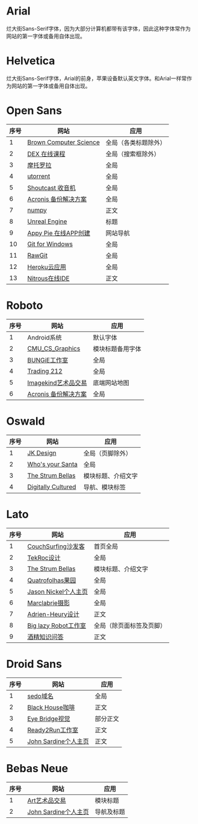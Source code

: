 # Arial

烂大街Sans-Serif字体，因为大部分计算机都带有该字体，因此这种字体常作为网站的第一字体或备用自体出现。

# Helvetica

烂大街Sans-Serif字体，Arial的前身，苹果设备默认英文字体。和Arial一样常作为网站的第一字体或备用自体出现。


# Open Sans
序号  |  网站  | 应用
------------- | ------------- | -------------
1  | [Brown Computer Science](http://cs.brown.edu/)  | 全局（各类标题除外）
2  | [DEX 在线课程](https://www.edx.org/)  | 全局（搜索框除外）
3  | [摩托罗拉](http://www.motorola.com/)  | 全局
4  | [utorrent](http://www.utorrent.com/)  | 全局
5  | [Shoutcast 收音机](http://www.shoutcast.com/)  | 全局
6  | [Acronis 备份解决方案](http://www.acronis.com/)  | 全局
7  | [numpy](w.numpy.org)  | 正文
8  | [Unreal Engine](https://www.unrealengine.com)  | 标题
9  | [Appy Pie 在线APP创建](http://www.appypie.com/)  | 网站导航
10 | [Git for Windows](http://msysgit.github.io/)  | 全局
11 | [RawGit](https://rawgit.com/)  | 全局
12 | [Heroku云应用](https://www.heroku.com/)  | 全局
13 | [Nitrous在线IDE](https://pro.nitrous.io/)  | 正文


# Roboto
序号  |  网站  | 应用
------------- | ------------- | -------------
1  | Android系统  | 默认字体
2  | [CMU_CS_Graphics](http://graphics.cs.cmu.edu/)  | 模块标题备用字体
3  | [BUNGiE工作室](https://www.bungie.net/)  | 全局
4  | [Trading 212](http://www.trading212.com/)  | 全局
5  | [Imagekind艺术品交易](http://imagekind.com/)  | 底端网站地图
6  | [Acronis 备份解决方案](http://www.acronis.com/)  | 全局


# Oswald
序号  |  网站  | 应用
------------- | ------------- | -------------
1  | [JK Design](http://www.jkdesign.com/)  | 全局（页脚除外）
2  | [Who's your Santa](http://whosyoursanta.ca/)  | 全局
3  | [The Strum Bellas](http://www.thestrumbellas.ca/)  | 模块标题、介绍文字
4  | [Digitally Cultured](http://www.digitallycultured.it/)  | 导航、模块标签


# Lato
序号  |  网站  | 应用
------------- | ------------- | -------------
1  | [CouchSurfing沙发客](https://www.couchsurfing.com/)  | 首页全局
2  | [TekRoc设计](http://tekroc.com/)  | 全局
3  | [The Strum Bellas](http://www.thestrumbellas.ca/)  | 模块标题、介绍文字
4  | [Quatrofolhas果园](http://quatrofolhas.pt/)  | 全局
5  | [Jason Nickel个人主页](http://jasonnickel.de/)  | 全局
6  | [Marclabrie摄影](http://www.marclabrie.com/)  | 全局
7  | [Adrien-Heury设计](http://adrien-heury.net/)  | 正文
8  | [Big lazy Robot工作室](http://biglazyrobot.com/)  | 全局（除页面标签及页脚）
9  | [酒精知识问答](http://alkopedia.dareville.com/)  | 正文

# Droid Sans
序号  |  网站  | 应用
------------- | ------------- | -------------
1  | [sedo域名](https://sedo.com/)  | 全局
2  | [Black House咖啡](http://giftcard.blackhouse.uk.com/card/purchase)  | 正文
3  | [Eye Bridge视觉](http://www.eyebridge.com.au/)  | 部分正文
4  | [Ready2Run工作室](http://www.ready2run.ro/)  | 正文
5  | [John Sardine个人主页](http://johnsardine.com/)  | 正文

# Bebas Neue
序号  |  网站  | 应用
------------- | ------------- | -------------
1  | [Art艺术品交易](http://eu.art.com/)  | 模块标题
2  | [John Sardine个人主页](http://johnsardine.com/)  | 导航及标题

